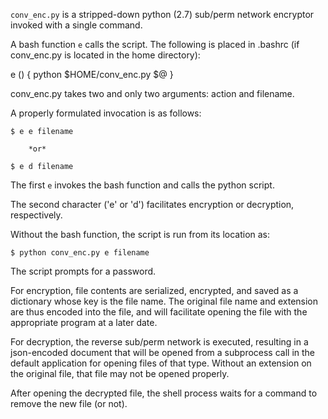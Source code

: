 `conv_enc.py` is a stripped-down python (2.7) sub/perm network encryptor invoked with a single command. 

A bash function `e` calls the script. The following is placed in .bashrc (if conv_enc.py is located in the home directory):

e () {
	python $HOME/conv_enc.py $@
}

conv_enc.py takes two and only two arguments: action and filename. 

A properly formulated invocation is as follows:

	$ e e filename
	
		*or*
	
	$ e d filename

The first `e` invokes the bash function and calls the python script. 

The second character ('e' or 'd') facilitates encryption or decryption, respectively. 

Without the bash function, the script is run from its location as:
	
	$ python conv_enc.py e filename

The script prompts for a password.   

For encryption, file contents are serialized, encrypted, and saved as a dictionary whose key is the file name. 
The original file name and extension are thus encoded into the file, and will facilitate opening the file with the appropriate program at a later date. 

For decryption, the reverse sub/perm network is executed, resulting in a json-encoded document that will be opened from a 
subprocess call in the default application for opening files of that type. Without an extension on the original file, that file may not be opened properly. 

After opening the decrypted file, the shell process waits for a command to remove the new file (or not). 